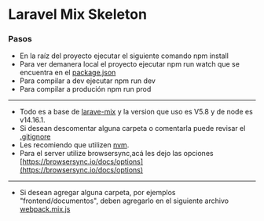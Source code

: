 # Laravel Mix Skeleton

### Pasos
- En la raíz del proyecto ejecutar el siguiente comando npm install
- Para ver demanera local el proyecto ejecutar npm run watch que se encuentra en el [package.json](./package.json) 
- Para compilar a dev ejecutar npm run dev
- Para compilar a produción npm run prod
-----------------------------------------------------------------------------------------------------
- Todo es a base de [larave-mix](https://laravel.com/docs/5.8/mix) y la version que uso es V5.8 y de node es v14.16.1.
- Si desean descomentar alguna carpeta o comentarla puede revisar el [.gitignore](./.gitignore)
- Les recomiendo que utilizen [nvm](https://github.com/nvm-sh/nvm).
- Para el server utilize browsersync,acá les dejo las opciones [https://browsersync.io/docs/options](https://browsersync.io/docs/options)
-------------------------------------------------------------------------------------------------
- Si desean agregar alguna carpeta, por ejemplos "frontend/documentos", deben agregarlo en el siguiente archivo
[webpack.mix.js](./webpack.mix.js)
